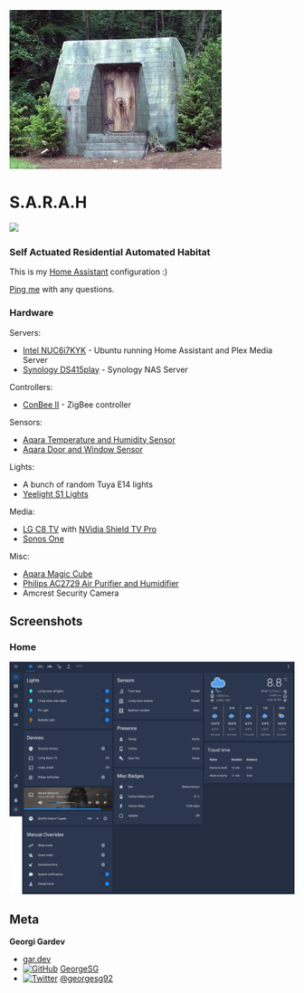 ![S.A.R.A.H.](assets/eureka.sarah.jpg?raw=true)

# S.A.R.A.H

![](https://img.shields.io/github/commit-activity/m/GeorgeSG/sarah)

### Self Actuated Residential Automated Habitat

This is my [Home Assistant](https://home-assistant.io/) configuration :)

[Ping me](#meta) with any questions.

### Hardware

Servers:

- [Intel NUC6i7KYK](https://www.intel.com/content/www/us/en/products/boards-kits/nuc/kits/nuc6i7kyk.html) - Ubuntu running Home Assistant and Plex Media Server
- [Synology DS415play](https://www.synology.com/) - Synology NAS Server

Controllers:

- [ConBee II](https://www.phoscon.de/en/conbee2) - ZigBee controller

Sensors:

- [Aqara Temperature and Humidity Sensor](https://www.aqara.com/us/temperature_humidity_sensor.html)
- [Aqara Door and Window Sensor](https://www.aqara.com/us/door_and_window_sensor.html)

Lights:

- A bunch of random Tuya E14 lights
- [Yeelight S1 Lights](https://www.yeelight.com/en_US/product/lemon2-color)

Media:

- [LG C8 TV](https://www.lg.com/uk/tvs/lg-OLED55C8PLA) with [NVidia Shield TV Pro ](https://www.nvidia.com/en-us/shield/shield-tv-pro/)
- [Sonos One](https://www.sonos.com/en-us/shop/one.html)

Misc:

- [Aqara Magic Cube](https://www.gearbest.com/access-control/pp_1845856.html)
- [Philips AC2729 Air Purifier and Humidifier](https://www.p4c.philips.com/cgi-bin/cpindex.pl?scy=EE&slg=EN&ctn=AC2729/10)
- Amcrest Security Camera

## Screenshots

### Home

![Home Screen](assets/screenshot-home.png?raw=true)

## Meta

[1.1]: http://i.imgur.com/wWzX9uB.png
[2.1]: http://i.imgur.com/9I6NRUm.png

**Georgi Gardev**

- [gar.dev](https://gar.dev)
- [![GitHub][2.1]](https://github.com/GeorgeSG/) [GeorgeSG](https://github.com/GeorgeSG/)
- [![Twitter][1.1]](https://twitter.com/georgesg92) [@georgesg92](https://twitter.com/georgesg92)
